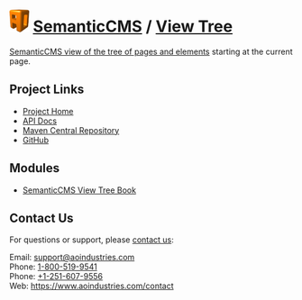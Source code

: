 # [<img src="ao-logo.png" alt="AO Logo" width="35" height="40">](https://www.aoindustries.com/) [SemanticCMS](https://semanticcms.com/) / [View Tree](https://semanticcms.com/view-tree/)
[SemanticCMS view of the tree of pages and elements](https://semanticcms.com/view-tree/) starting at the current page.

## Project Links
* [Project Home](https://semanticcms.com/view-tree/)
* [API Docs](https://semanticcms.com/view-tree/apidocs/)
* [Maven Central Repository](https://search.maven.org/#search|gav|1|g:%22com.semanticcms%22%20AND%20a:%22semanticcms-view-tree%22)
* [GitHub](https://github.com/aoindustries/semanticcms-view-tree)

## Modules
* [SemanticCMS View Tree Book](https://semanticcms.com/view-tree/book/)

## Contact Us
For questions or support, please [contact us](https://www.aoindustries.com/contact):

Email: [support@aoindustries.com](mailto:support@aoindustries.com)  
Phone: [1-800-519-9541](tel:1-800-519-9541)  
Phone: [+1-251-607-9556](tel:+1-251-607-9556)  
Web: https://www.aoindustries.com/contact
